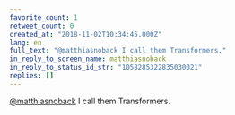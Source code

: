 ```yaml
---
favorite_count: 1
retweet_count: 0
created_at: "2018-11-02T10:34:45.000Z"
lang: en
full_text: "@matthiasnoback I call them Transformers."
in_reply_to_screen_name: matthiasnoback
in_reply_to_status_id_str: "1058285322835030021"
replies: []
---
```


[@matthiasnoback](https://twitter.com/matthiasnoback) I call them Transformers.
